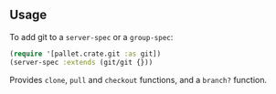## Usage

To add git to a `server-spec` or a `group-spec`:

```clj
(require '[pallet.crate.git :as git])
(server-spec :extends (git/git {}))
```

Provides `clone`, `pull` and `checkout` functions, and a `branch?` function.
